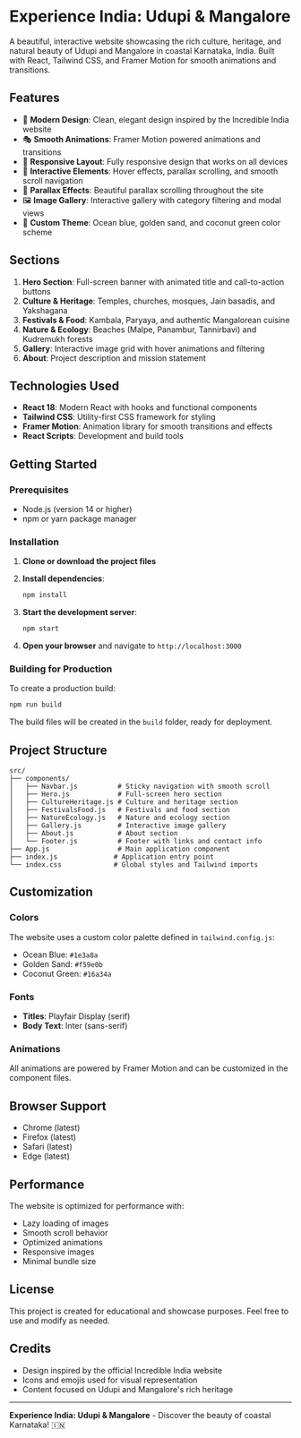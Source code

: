 # Experience India: Udupi & Mangalore

A beautiful, interactive website showcasing the rich culture, heritage, and natural beauty of Udupi and Mangalore in coastal Karnataka, India. Built with React, Tailwind CSS, and Framer Motion for smooth animations and transitions.

## Features

- 🎨 **Modern Design**: Clean, elegant design inspired by the Incredible India website
- 🎭 **Smooth Animations**: Framer Motion powered animations and transitions
- 📱 **Responsive Layout**: Fully responsive design that works on all devices
- 🎯 **Interactive Elements**: Hover effects, parallax scrolling, and smooth scroll navigation
- 🌊 **Parallax Effects**: Beautiful parallax scrolling throughout the site
- 🖼️ **Image Gallery**: Interactive gallery with category filtering and modal views
- 🎨 **Custom Theme**: Ocean blue, golden sand, and coconut green color scheme

## Sections

1. **Hero Section**: Full-screen banner with animated title and call-to-action buttons
2. **Culture & Heritage**: Temples, churches, mosques, Jain basadis, and Yakshagana
3. **Festivals & Food**: Kambala, Paryaya, and authentic Mangalorean cuisine
4. **Nature & Ecology**: Beaches (Malpe, Panambur, Tannirbavi) and Kudremukh forests
5. **Gallery**: Interactive image grid with hover animations and filtering
6. **About**: Project description and mission statement

## Technologies Used

- **React 18**: Modern React with hooks and functional components
- **Tailwind CSS**: Utility-first CSS framework for styling
- **Framer Motion**: Animation library for smooth transitions and effects
- **React Scripts**: Development and build tools

## Getting Started

### Prerequisites

- Node.js (version 14 or higher)
- npm or yarn package manager

### Installation

1. **Clone or download the project files**

2. **Install dependencies**:
   ```bash
   npm install
   ```

3. **Start the development server**:
   ```bash
   npm start
   ```

4. **Open your browser** and navigate to `http://localhost:3000`

### Building for Production

To create a production build:

```bash
npm run build
```

The build files will be created in the `build` folder, ready for deployment.

## Project Structure

```
src/
├── components/
│   ├── Navbar.js          # Sticky navigation with smooth scroll
│   ├── Hero.js            # Full-screen hero section
│   ├── CultureHeritage.js # Culture and heritage section
│   ├── FestivalsFood.js   # Festivals and food section
│   ├── NatureEcology.js   # Nature and ecology section
│   ├── Gallery.js         # Interactive image gallery
│   ├── About.js           # About section
│   └── Footer.js          # Footer with links and contact info
├── App.js                 # Main application component
├── index.js              # Application entry point
└── index.css             # Global styles and Tailwind imports
```

## Customization

### Colors
The website uses a custom color palette defined in `tailwind.config.js`:
- Ocean Blue: `#1e3a8a`
- Golden Sand: `#f59e0b`
- Coconut Green: `#16a34a`

### Fonts
- **Titles**: Playfair Display (serif)
- **Body Text**: Inter (sans-serif)

### Animations
All animations are powered by Framer Motion and can be customized in the component files.

## Browser Support

- Chrome (latest)
- Firefox (latest)
- Safari (latest)
- Edge (latest)

## Performance

The website is optimized for performance with:
- Lazy loading of images
- Smooth scroll behavior
- Optimized animations
- Responsive images
- Minimal bundle size

## License

This project is created for educational and showcase purposes. Feel free to use and modify as needed.

## Credits

- Design inspired by the official Incredible India website
- Icons and emojis used for visual representation
- Content focused on Udupi and Mangalore's rich heritage

---

**Experience India: Udupi & Mangalore** - Discover the beauty of coastal Karnataka! 🇮🇳
